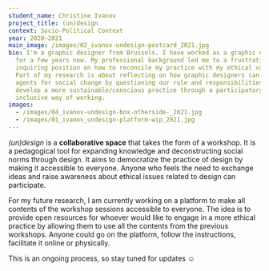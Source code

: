 ```yaml
---
student_name: Christine Ivanov
project_title: (un)design
context: Socio-Political Context
year: 2020—2021
main_image: /images/02_ivanov-undesign-postcard_2021.jpg
bio: I'm a graphic designer from Brussels. I have worked as a graphic designer
  for a few years now. My professional background led me to a frustrating but
  inquiring position on how to reconcile my practice with my ethical values.
  Part of my research is about reflecting on how graphic designers can become
  agents for social change by questioning our role and responsibilities to
  develop a more sustainable/conscious practice through a participatory and
  inclusive way of working.
images:
  - /images/04_ivanov-undesign-box-otherside-_2021.jpg
  - /images/01_ivanov_undesign-platform-wip_2021.jpg
---
```

*(un)design* is a **collaborative space** that takes the form of a workshop. It is a pedagogical tool for expanding knowledge and deconstructing social norms through design. It aims to democratize the practice of design by making it accessible to everyone. Anyone who feels the need to exchange ideas and raise awareness about ethical issues related to design can participate.

For my future research, I am currently working on a platform to make all contents of the workshop sessions accessible to everyone. The idea is to provide open resources for whoever would like to engage in a more ethical practice by allowing them to use all the contents from the previous workshops. Anyone could go on the platform, follow the instructions, facilitate it online or physically.

This is an ongoing process, so stay tuned for updates ☺